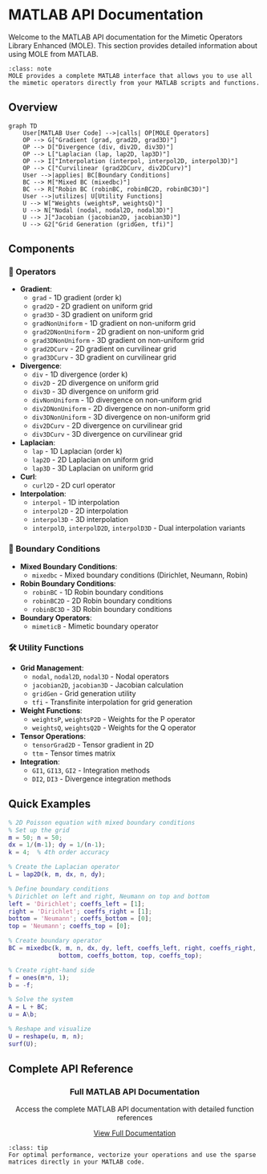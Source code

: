 # MATLAB API Documentation

Welcome to the MATLAB API documentation for the Mimetic Operators Library Enhanced (MOLE). This section provides detailed information about using MOLE from MATLAB.

```{admonition} MATLAB Integration
:class: note
MOLE provides a complete MATLAB interface that allows you to use all the mimetic operators directly from your MATLAB scripts and functions.
```

## Overview

```{mermaid}
graph TD
    User[MATLAB User Code] -->|calls| OP[MOLE Operators]
    OP --> G["Gradient (grad, grad2D, grad3D)"]
    OP --> D["Divergence (div, div2D, div3D)"]
    OP --> L["Laplacian (lap, lap2D, lap3D)"]
    OP --> I["Interpolation (interpol, interpol2D, interpol3D)"]
    OP --> C["Curvilinear (grad2DCurv, div2DCurv)"]
    User -->|applies| BC[Boundary Conditions]
    BC --> M["Mixed BC (mixedbc)"]
    BC --> R["Robin BC (robinBC, robinBC2D, robinBC3D)"]
    User -->|utilizes| U[Utility Functions]
    U --> W["Weights (weightsP, weightsQ)"]
    U --> N["Nodal (nodal, nodal2D, nodal3D)"]
    U --> J["Jacobian (jacobian2D, jacobian3D)"]
    U --> G2["Grid Generation (gridGen, tfi)"]
```

## Components

<div class="component-box">
<h3><span class="operator-icon">🧮</span> Operators</h3>
<ul>
<li><strong>Gradient</strong>: 
  <ul>
    <li><code>grad</code> - 1D gradient (order k)</li>
    <li><code>grad2D</code> - 2D gradient on uniform grid</li>
    <li><code>grad3D</code> - 3D gradient on uniform grid</li>
    <li><code>gradNonUniform</code> - 1D gradient on non-uniform grid</li>
    <li><code>grad2DNonUniform</code> - 2D gradient on non-uniform grid</li>
    <li><code>grad3DNonUniform</code> - 3D gradient on non-uniform grid</li>
    <li><code>grad2DCurv</code> - 2D gradient on curvilinear grid</li>
    <li><code>grad3DCurv</code> - 3D gradient on curvilinear grid</li>
  </ul>
</li>
<li><strong>Divergence</strong>: 
  <ul>
    <li><code>div</code> - 1D divergence (order k)</li>
    <li><code>div2D</code> - 2D divergence on uniform grid</li>
    <li><code>div3D</code> - 3D divergence on uniform grid</li>
    <li><code>divNonUniform</code> - 1D divergence on non-uniform grid</li>
    <li><code>div2DNonUniform</code> - 2D divergence on non-uniform grid</li>
    <li><code>div3DNonUniform</code> - 3D divergence on non-uniform grid</li>
    <li><code>div2DCurv</code> - 2D divergence on curvilinear grid</li>
    <li><code>div3DCurv</code> - 3D divergence on curvilinear grid</li>
  </ul>
</li>
<li><strong>Laplacian</strong>: 
  <ul>
    <li><code>lap</code> - 1D Laplacian (order k)</li>
    <li><code>lap2D</code> - 2D Laplacian on uniform grid</li>
    <li><code>lap3D</code> - 3D Laplacian on uniform grid</li>
  </ul>
</li>
<li><strong>Curl</strong>: 
  <ul>
    <li><code>curl2D</code> - 2D curl operator</li>
  </ul>
</li>
<li><strong>Interpolation</strong>: 
  <ul>
    <li><code>interpol</code> - 1D interpolation</li>
    <li><code>interpol2D</code> - 2D interpolation</li>
    <li><code>interpol3D</code> - 3D interpolation</li>
    <li><code>interpolD</code>, <code>interpolD2D</code>, <code>interpolD3D</code> - Dual interpolation variants</li>
  </ul>
</li>
</ul>
</div>

<div class="component-box">
<h3><span class="boundary-icon">🔄</span> Boundary Conditions</h3>
<ul>
<li><strong>Mixed Boundary Conditions</strong>: 
  <ul>
    <li><code>mixedbc</code> - Mixed boundary conditions (Dirichlet, Neumann, Robin)</li>
  </ul>
</li>
<li><strong>Robin Boundary Conditions</strong>: 
  <ul>
    <li><code>robinBC</code> - 1D Robin boundary conditions</li>
    <li><code>robinBC2D</code> - 2D Robin boundary conditions</li>
    <li><code>robinBC3D</code> - 3D Robin boundary conditions</li>
  </ul>
</li>
<li><strong>Boundary Operators</strong>: 
  <ul>
    <li><code>mimeticB</code> - Mimetic boundary operator</li>
  </ul>
</li>
</ul>
</div>

<div class="component-box">
<h3><span class="utils-icon">🛠️</span> Utility Functions</h3>
<ul>
<li><strong>Grid Management</strong>: 
  <ul>
    <li><code>nodal</code>, <code>nodal2D</code>, <code>nodal3D</code> - Nodal operators</li>
    <li><code>jacobian2D</code>, <code>jacobian3D</code> - Jacobian calculation</li>
    <li><code>gridGen</code> - Grid generation utility</li>
    <li><code>tfi</code> - Transfinite interpolation for grid generation</li>
  </ul>
</li>
<li><strong>Weight Functions</strong>: 
  <ul>
    <li><code>weightsP</code>, <code>weightsP2D</code> - Weights for the P operator</li>
    <li><code>weightsQ</code>, <code>weightsQ2D</code> - Weights for the Q operator</li>
  </ul>
</li>
<li><strong>Tensor Operations</strong>: 
  <ul>
    <li><code>tensorGrad2D</code> - Tensor gradient in 2D</li>
    <li><code>ttm</code> - Tensor times matrix</li>
  </ul>
</li>
<li><strong>Integration</strong>: 
  <ul>
    <li><code>GI1</code>, <code>GI13</code>, <code>GI2</code> - Integration methods</li>
    <li><code>DI2</code>, <code>DI3</code> - Divergence integration methods</li>
  </ul>
</li>
</ul>
</div>

## Quick Examples

```matlab
% 2D Poisson equation with mixed boundary conditions
% Set up the grid
m = 50; n = 50;
dx = 1/(m-1); dy = 1/(n-1);
k = 4;  % 4th order accuracy

% Create the Laplacian operator
L = lap2D(k, m, dx, n, dy);

% Define boundary conditions
% Dirichlet on left and right, Neumann on top and bottom
left = 'Dirichlet'; coeffs_left = [1];
right = 'Dirichlet'; coeffs_right = [1];
bottom = 'Neumann'; coeffs_bottom = [0];
top = 'Neumann'; coeffs_top = [0];

% Create boundary operator
BC = mixedbc(k, m, n, dx, dy, left, coeffs_left, right, coeffs_right, ...
              bottom, coeffs_bottom, top, coeffs_top);

% Create right-hand side
f = ones(m*n, 1);
b = -f;

% Solve the system
A = L + BC;
u = A\b;

% Reshape and visualize
U = reshape(u, m, n);
surf(U);
```

## Complete API Reference

<div class="component-box" style="text-align: center;">
<h3>Full MATLAB API Documentation</h3>
<p>Access the complete MATLAB API documentation with detailed function references</p>
<a href="matlab_api_full.html" class="btn btn-primary">View Full Documentation</a></div>


```{admonition} Advanced Usage
:class: tip
For optimal performance, vectorize your operations and use the sparse matrices directly in your MATLAB code.
``` 